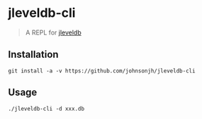 jleveldb-cli
============

> A REPL for [jleveldb](https://github.com/johnsonjh/jleveldb)

## Installation

```
git install -a -v https://github.com/johnsonjh/jleveldb-cli
```

## Usage

```
./jleveldb-cli -d xxx.db
```
